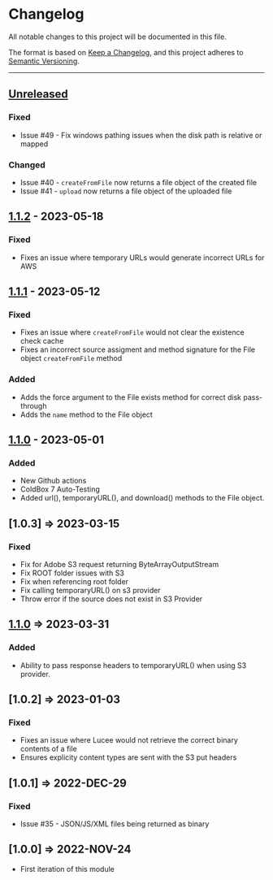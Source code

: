 # Changelog

All notable changes to this project will be documented in this file.

The format is based on [Keep a Changelog](https://keepachangelog.com/en/1.0.0/),
and this project adheres to [Semantic Versioning](https://semver.org/spec/v2.0.0.html).

* * *

## [Unreleased]

### Fixed

* Issue #49 - Fix windows pathing issues when the disk path is relative or mapped

### Changed

* Issue #40 - `createFromFile` now returns a file object of the created file
* Issue #41 - `upload` now returns a file object of the uploaded file
 

## [1.1.2] - 2023-05-18

### Fixed

* Fixes an issue where temporary URLs would generate incorrect URLs for AWS

## [1.1.1] - 2023-05-12

### Fixed

* Fixes an issue where `createFromFile` would not clear the existence check cache
* Fixes an incorrect source assigment and method signature for the File object `createFromFile` method

### Added

* Adds the force argument to the File exists method for correct disk pass-through
* Adds the `name` method to the File object

## [1.1.0] - 2023-05-01

### Added

* New Github actions
* ColdBox 7 Auto-Testing
* Added url(), temporaryURL(), and download() methods to the File object.

## [1.0.3] => 2023-03-15

### Fixed

* Fix for Adobe S3 request returning ByteArrayOutputStream
* Fix ROOT folder issues with S3
* Fix when referencing root folder
* Fix calling temporaryURL() on s3 provider
* Throw error if the source does not exist in S3 Provider

## [1.1.0] => 2023-03-31

### Added

* Ability to pass response headers to temporaryURL() when using S3 provider.

## [1.0.2] => 2023-01-03

### Fixed

* Fixes an issue where Lucee would not retrieve the correct binary contents of a file
* Ensures explicity content types are sent with the S3 put headers

## [1.0.1] => 2022-DEC-29

### Fixed

* Issue #35 - JSON/JS/XML files being returned as binary

## [1.0.0] => 2022-NOV-24

* First iteration of this module

[Unreleased]: https://github.com/coldbox-modules/cbfs/compare/v1.1.2...HEAD

[1.1.2]: https://github.com/coldbox-modules/cbfs/compare/v1.1.1...v1.1.2

[1.1.1]: https://github.com/coldbox-modules/cbfs/compare/v1.1.0...v1.1.1

[1.1.0]: https://github.com/coldbox-modules/cbfs/compare/f76a3372a803a53759c6f707e740b26aab71dcc3...v1.1.0

